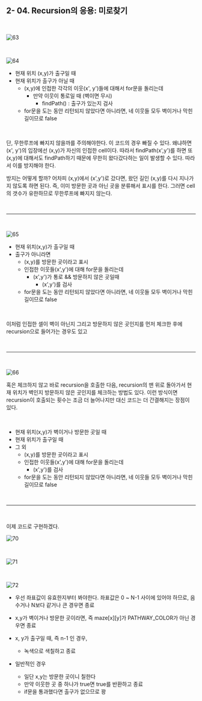 ## 2- 04. Recursion의 응용: 미로찾기

<br>

![63](https://user-images.githubusercontent.com/75867748/111033201-59e0f880-8453-11eb-9650-7fbf0110ca2b.png)

<br>

![64](https://user-images.githubusercontent.com/75867748/111033277-c1974380-8453-11eb-9fda-a466693a3c31.png)

- 현재 위치 (x,y)가 출구일 때
- 현재 위치가 출구가 아닐 때
  - (x,y)에 인접한 각각의 이웃(x', y')들에 대해서 for문을 돌리는데
    - 만약 이웃이 통로일 때 (벽이면 무시)
      - findPath() : 출구가 있는지 검사
  - for문을 도는 동안 리턴되지 않았다면 아니라면, 네 이웃들 모두 벽이거나 막힌 길이므로 false

<br>

단, 무한루프에 빠지지 않을까를 주의해야한다. 이 코드의 경우 빠질 수 있다. 왜냐하면 (x', y')의 입장에선 (x,y)가 자신의 인접한 cell이다. 따라서 findPath(x',y')를 하면 또 (x,y)에 대해서도 findPath하기 때문에 무한히 왔다갔다하는 일이 발생할 수 있다. 따라서 이를 방지해야 한다.

방지는 어떻게 할까? 어차피 (x,y)에서 (x',y')로 갔다면, 왔던 길인 (x,y)를 다시 지나가지 않도록 하면 된다. 즉, 이미 방문한 곳과 아닌 곳을 분류해서 표시를 한다. 그러면 cell의 갯수가 유한하므로 무한루프에 빠지지 않는다.

<br>

---

<br>

![65](https://user-images.githubusercontent.com/75867748/111033545-22734b80-8455-11eb-9dda-c56159fbd938.png)

- 현재 위치(x,y)가 출구일 때
- 출구가 아니라면
  - (x,y)를 방문한 곳이라고 표시
  - 인접한 이웃들(x',y')에 대해 for문을 돌리는데
    - (x',y')가 통로 && 방문하지 않은 곳일때
      - (x',y')를 검사
  - for문을 도는 동안 리턴되지 않았다면 아니라면, 네 이웃들 모두 벽이거나 막힌 길이므로 false

<br>

이처럼 인접한 셀이 벽이 아닌지 그리고 방문하지 않은 곳인지를 먼저 체크한 후에 recursion으로 들어가는 경우도 있고

<br>

---

<br>

![66](https://user-images.githubusercontent.com/75867748/111033723-fdcba380-8455-11eb-81ec-9bcf90520e7a.png)

혹은 체크하지 않고 바로 recursion을 호출한 다음, recursion의 맨 위로 돌아가서 현재 위치가 벽인지 방문하지 않은 곳인지를 체크하는 방법도 있다. 이런 방식이면 recursion이 호출되는 횟수는 조금 더 늘어나지만 대신 코드는 더 간결해지는 장점이 있다.

<br>

- 현재 위치(x,y)가 벽이거나 방문한 곳일 때
- 현재 위치가 출구일 때
- 그 외
  - (x,y)를 방문한 곳이라고 표시
  - 인접한 이웃들(x',y')에 대해 for문을 돌리는데
    - (x',y')를 검사
  - for문을 도는 동안 리턴되지 않았다면 아니라면, 네 이웃들 모두 벽이거나 막힌 길이므로 false

<br>

---

<br>

이제 코드로 구현하겠다.

![70](https://user-images.githubusercontent.com/75867748/111034323-6d429280-8458-11eb-8efc-d640e4a42aa8.png)

<br>

![71](https://user-images.githubusercontent.com/75867748/111034367-93683280-8458-11eb-86bd-80d4a362d33f.png)

<br>

![72](https://user-images.githubusercontent.com/75867748/111034382-b1359780-8458-11eb-9bfc-0170c458756c.png)

- 우선 좌표값이 유효한지부터 봐야한다. 좌표값은 0 ~ N-1 사이에 있어야 하므로, 음수거나 N보다 같거나 큰 경우면 종료

- x,y가 벽이거나 방문한 곳이라면, 즉 maze[x][y]가 PATHWAY_COLOR가 아닌 경우면 종료

- x, y가 출구일 때, 즉 n-1 인 경우,

  - 녹색으로 색칠하고 종료

- 일반적인 경우
  - 일단 x,y는 방문한 곳이니 칠한다
  - 만약 이웃한 곳 중 하나가 true면 true를 반환하고 종료
  - if문을 통과했다면 출구가 없으므로 꽝
